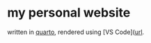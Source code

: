 # my personal website
written in [quarto](https://quarto.org/docs/websites/), rendered using [VS Code]([url](https://marketplace.visualstudio.com/items?itemName=quarto.quarto).
